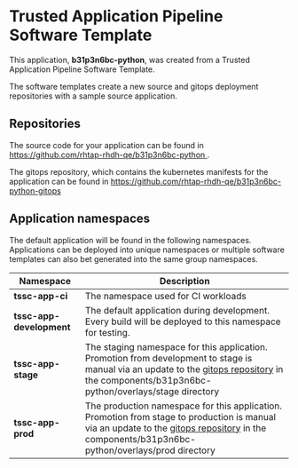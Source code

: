 # Trusted Application Pipeline Software Template

This application, **b31p3n6bc-python**, was created from a Trusted Application Pipeline Software Template.

The software templates create a new source and gitops deployment repositories with a sample source application. 

## Repositories

The source code for your application can be found in [https://github.com/rhtap-rhdh-qe/b31p3n6bc-python ](https://github.com/rhtap-rhdh-qe/b31p3n6bc-python ).
 
The gitops repository, which contains the kubernetes manifests for the application can be found in 
[https://github.com/rhtap-rhdh-qe/b31p3n6bc-python-gitops ](https://github.com/rhtap-rhdh-qe/b31p3n6bc-python-gitops ) 

## Application namespaces 

The default application will be found in the following namespaces. Applications can be deployed into unique namespaces or multiple software templates can also bet generated into the same group namespaces.  

|  Namespace   |  Description   |  
| -------- | -------- |
| **tssc-app-ci** | The namespace used for CI workloads |
| **tssc-app-development** | The default application during development. Every build will be deployed to this namespace for testing. |
| **tssc-app-stage** | The staging namespace for this application. Promotion from development to stage is manual via an update to the [gitops repository](https://github.com/rhtap-rhdh-qe/b31p3n6bc-python-gitops ) in the components/b31p3n6bc-python/overlays/stage directory |
| **tssc-app-prod** | The production namespace for this application. Promotion from stage to production is manual via an update to the [gitops repository](https://github.com/rhtap-rhdh-qe/b31p3n6bc-python-gitops ) in the components/b31p3n6bc-python/overlays/prod directory |